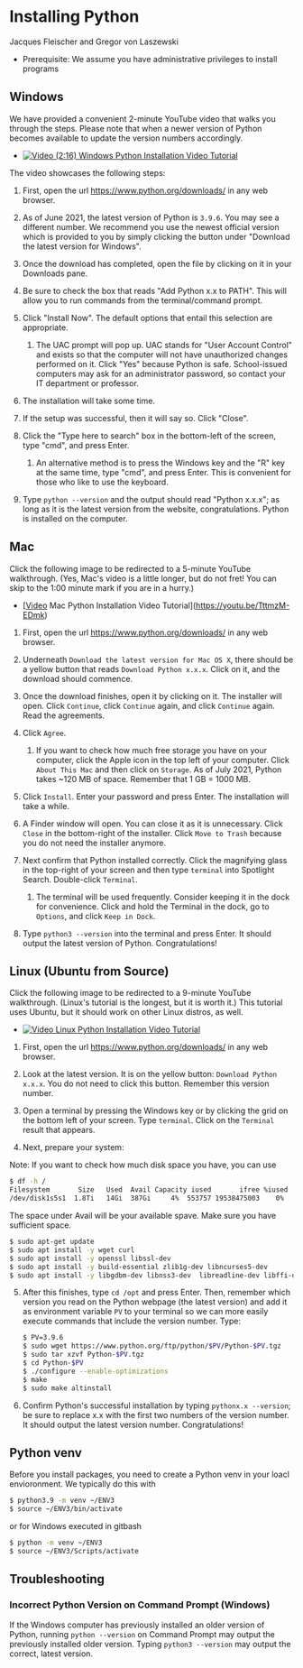 # Installing Python

Jacques Fleischer and Gregor von Laszewski

* Prerequisite: We assume you have administrative privileges to install programs

## Windows

We have provided a convenient 2-minute YouTube video that walks you through the steps. Please note that when a newer version of Python becomes available to update the version numbers accordingly.

* [![Video](https://raw.githubusercontent.com/cloudmesh-community/book/main/images/video.png) (2:16) Windows Python Installation Video Tutorial](https://youtu.be/T6UYyu5XVMc)


The video showcases the following steps:

1. First, open the url <https://www.python.org/downloads/> in any web browser.

2. As of June 2021, the latest version of Python is `3.9.6`. You may see a different number. We recommend you use the newest official version which is provided to you by simply clicking the button under "Download the latest version for Windows".

3. Once the download has completed, open the file by clicking on it in your Downloads pane.

4. Be sure to check the box that reads "Add Python x.x to PATH". This will allow you to run commands from the terminal/command prompt.

5. Click "Install Now". The default options that entail this selection are appropriate. 

   1. The UAC prompt will pop up. UAC stands for "User Account Control" and exists so that the computer will 
      not have unauthorized changes performed on it. Click "Yes" because Python is safe. School-issued computers 
      may ask for an administrator password, so contact your IT department or professor.

6. The installation will take some time.

9. If the setup was successful, then it will say so. Click "Close".

10. Click the "Type here to search" box in the bottom-left of the screen, type "cmd", and press Enter.

    1. An alternative method is to press the Windows key and the "R" key at the same time, type "cmd", and 
       press Enter. This is convenient for those who like to use the keyboard.

11. Type `python --version` and the output should read "Python x.x.x"; as long as it is the latest version 
    from the website, congratulations. Python is installed on the computer.
    
## Mac

Click the following image to be redirected to a 5-minute YouTube walkthrough. (Yes, Mac's video is a little longer, but do not fret!
You can skip to the 1:00 minute mark if you are in a hurry.)

* [[Video](https://raw.githubusercontent.com/cloudmesh-community/book/main/images/video.png) Mac Python Installation Video Tutorial](https://youtu.be/TttmzM-EDmk)


1. First, open the url <https://www.python.org/downloads/> in any web browser. 

2. Underneath `Download the latest version for Mac OS X`, there should be a yellow button that reads `Download Python x.x.x`. Click on it, and the download should commence.

3. Once the download finishes, open it by clicking on it. The installer will open. Click `Continue`, click `Continue` again, and click `Continue` again.
   Read the agreements.

4. Click `Agree`. 

   1. If you want to check how much free storage you have on your computer, click the Apple icon in the top left of your computer. Click
    `About This Mac` and then click on `Storage`. As of July 2021, Python takes ~120 MB of space. Remember that 1 GB = 1000 MB.

5. Click `Install`. Enter your password and press Enter. The installation will take a while.

6. A Finder window will open. You can close it as it is unnecessary. Click `Close` in the bottom-right of the installer. Click `Move to Trash` because you do not need the installer anymore.

7. Next confirm that Python installed correctly. Click the magnifying glass in the top-right of your screen and then type `terminal` into Spotlight Search. Double-click `Terminal`.

   1. The terminal will be used frequently. Consider keeping it in the dock for convenience. Click and hold the Terminal in the dock, go to `Options`, and click `Keep in Dock`.
  
8. Type `python3 --version` into the terminal and press Enter. It should output the latest version of Python. Congratulations!

## Linux (Ubuntu from Source)

Click the following image to be redirected to a 9-minute YouTube walkthrough. (Linux's tutorial is the longest, but it is worth it.)
This tutorial uses Ubuntu, but it should work on other Linux distros, as well.

* [![Video](https://raw.githubusercontent.com/cloudmesh-community/book/main/images/video.png) Linux Python Installation Video Tutorial](https://youtu.be/4vXyD_hjHNI)


1. First, open the url <https://www.python.org/downloads/> in any web browser.
   
2. Look at the latest version. It is on the yellow button: `Download Python x.x.x`. You do not need to click this button. Remember this version number.

3. Open a terminal by pressing the Windows key or by clicking the grid on the bottom left of your screen. Type `terminal`. Click on the `Terminal` result that appears.
   
4. Next, prepare your system:

Note: If you want to check how much disk space you have, you can use 

```bash
$ df -h /
Filesystem       Size   Used  Avail Capacity iused       ifree %iused  Mounted on
/dev/disk1s5s1  1.8Ti   14Gi  387Gi     4%  553757 19538475003    0%   /
```
The space under Avail will be your available spave. Make sure you have sufficient space.

```bash
$ sudo apt-get update
$ sudo apt install -y wget curl
$ sudo apt install -y openssl libssl-dev
$ sudo apt install -y build-essential zlib1g-dev libncurses5-dev 
$ sudo apt install -y libgdbm-dev libnss3-dev  libreadline-dev libffi-dev libsqlite3-dev libbz2-dev
``` 

5. After this finishes, type `cd /opt` and press Enter. Then, remember which version you read on the Python webpage (the latest version) and add it as environment variable `PV` to your terminal so we can more easily execute commands that include the version number. Type: 
  
   ```bash
   $ PV=3.9.6
   $ sudo wget https://www.python.org/ftp/python/$PV/Python-$PV.tgz
   $ sudo tar xzvf Python-$PV.tgz
   $ cd Python-$PV
   $ ./configure --enable-optimizations
   $ make
   $ sudo make altinstall
   ``` 
    
6. Confirm Python's successful installation by typing `pythonx.x --version`; be sure to replace x.x with the first two numbers of the version number. It should output the latest version number. Congratulations!

## Python venv

Before you install packages, you need to create a Python venv in your loacl envioronment. We typically do this with 

```bash
$ python3.9 -m venv ~/ENV3
$ source ~/ENV3/bin/activate
```

or for Windows executed in gitbash

```bash
$ python -m venv ~/ENV3
$ source ~/ENV3/Scripts/activate
```


## Troubleshooting

### Incorrect Python Version on Command Prompt (Windows)

If the Windows computer has previously installed an older version of Python, running `python --version` on Command Prompt may output the previously installed older version. Typing `python3 --version` may output the correct, latest version.



